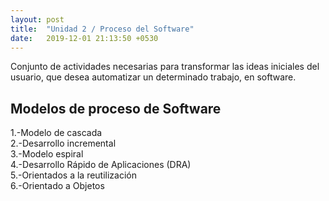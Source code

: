 ```yaml
---
layout: post
title:  "Unidad 2 / Proceso del Software"
date:   2019-12-01 21:13:50 +0530
---
```

<p>Conjunto de actividades necesarias para transformar las ideas iniciales del usuario, que desea automatizar un determinado trabajo, en software.</p>
<h2>Modelos de proceso de Software</h2>  
<p>1.-Modelo de cascada<br>
2.-Desarrollo incremental<br>
3.-Modelo espiral<br>
4.-Desarrollo Rápido de Aplicaciones (DRA) <br>
5.-Orientados a la reutilización<br>
6.-Orientado a Objetos</p>
